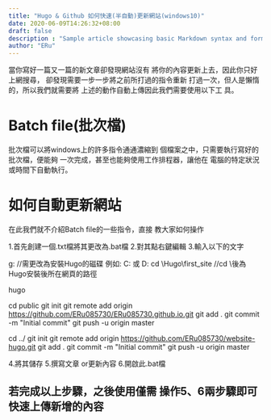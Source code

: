 ```yaml
---
title: "Hugo & Github 如何快速(半自動)更新網站(windows10)"
date: 2020-06-09T14:26:32+08:00
draft: false
description : "Sample article showcasing basic Markdown syntax and formatting for HTML elements."
author: "ERu"
---
```


當你寫好一篇又一篇的新文章卻發現網站沒有
將你的內容更新上去，因此你只好上網搜尋，
卻發現需要一步一步將之前所打過的指令重新
打過一次，但人是懶惰的，所以我們就需要將
上述的動作自動上傳因此我們需要使用以下工
具。

# Batch file(批次檔)

批次檔可以將windows上的許多指令通通濃縮到
個檔案之中，只需要執行寫好的批次檔，便能夠
一次完成，甚至也能夠使用工作排程器，讓他在
電腦的特定狀況或時間下自動執行。

# 如何自動更新網站

在此我們就不介紹Batch file的一些指令，直接
教大家如何操作

1.首先創建一個.txt檔將其更改為.bat檔
2.對其點右鍵編輯
3.輸入以下的文字

g:                   //需更改為安裝Hugo的磁碟 例如: C: 或  D:
cd \Hugo\first_site  //cd \後為Hugo安裝後所在網頁的路徑

hugo

cd public
git init
git remote add origin https://github.com/ERu085730/ERu085730.github.io.git
git add .
git commit -m "Initial commit"
git push -u origin master

cd ../
git init
git remote add origin https://github.com/ERu085730/website-hugo.git
git add .
git commit -m "Initial commit"
git push -u origin master


4.將其儲存
5.撰寫文章 or更新內容
6.開啟此.bat檔

## 若完成以上步驟，之後使用僅需 操作5、6兩步驟即可快速上傳新增的內容